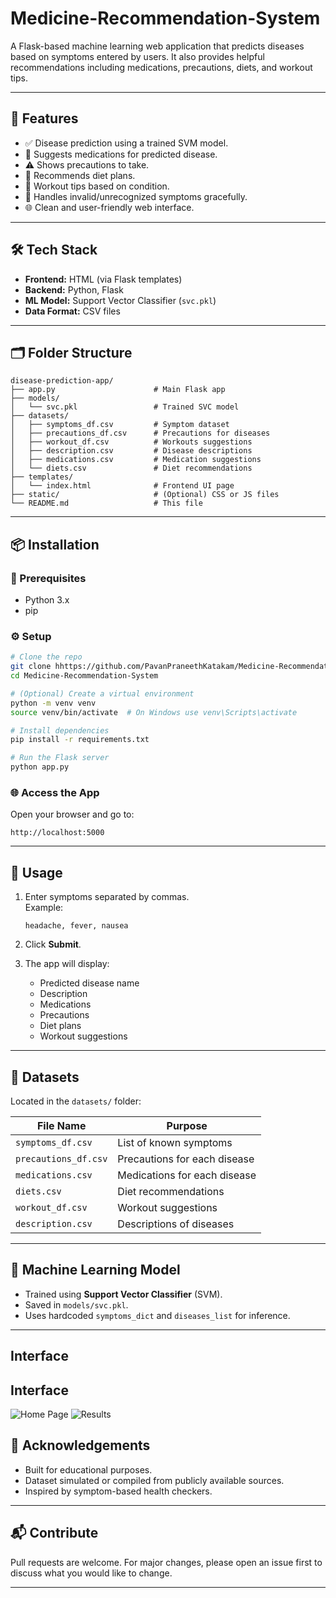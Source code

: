 # Medicine-Recommendation-System


A Flask-based machine learning web application that predicts diseases based on symptoms entered by users. It also provides helpful recommendations including medications, precautions, diets, and workout tips.

---

## 🚀 Features

- ✅ Disease prediction using a trained SVM model.
- 💊 Suggests medications for predicted disease.
- ⚠️ Shows precautions to take.
- 🥗 Recommends diet plans.
- 🏃 Workout tips based on condition.
- 🙅 Handles invalid/unrecognized symptoms gracefully.
- 🌐 Clean and user-friendly web interface.

---

## 🛠 Tech Stack

- **Frontend:** HTML (via Flask templates)
- **Backend:** Python, Flask
- **ML Model:** Support Vector Classifier (`svc.pkl`)
- **Data Format:** CSV files

---

## 🗂 Folder Structure

```
disease-prediction-app/
├── app.py                      # Main Flask app
├── models/
│   └── svc.pkl                 # Trained SVC model
├── datasets/
│   ├── symptoms_df.csv         # Symptom dataset
│   ├── precautions_df.csv      # Precautions for diseases
│   ├── workout_df.csv          # Workouts suggestions
│   ├── description.csv         # Disease descriptions
│   ├── medications.csv         # Medication suggestions
│   └── diets.csv               # Diet recommendations
├── templates/
│   └── index.html              # Frontend UI page
├── static/                     # (Optional) CSS or JS files
└── README.md                   # This file
```

---

## 📦 Installation

### 🔧 Prerequisites

- Python 3.x
- pip

### ⚙️ Setup

```bash
# Clone the repo
git clone hhttps://github.com/PavanPraneethKatakam/Medicine-Recommendation-System.git
cd Medicine-Recommendation-System

# (Optional) Create a virtual environment
python -m venv venv
source venv/bin/activate  # On Windows use venv\Scripts\activate

# Install dependencies
pip install -r requirements.txt

# Run the Flask server
python app.py
```

### 🌐 Access the App

Open your browser and go to:

```
http://localhost:5000
```

---

## 💬 Usage

1. Enter symptoms separated by commas.  
   Example:  
   ```
   headache, fever, nausea
   ```

2. Click **Submit**.
3. The app will display:
   - Predicted disease name
   - Description
   - Medications
   - Precautions
   - Diet plans
   - Workout suggestions

---

## 📁 Datasets

Located in the `datasets/` folder:

| File Name         | Purpose                         |
|-------------------|----------------------------------|
| `symptoms_df.csv` | List of known symptoms          |
| `precautions_df.csv` | Precautions for each disease   |
| `medications.csv` | Medications for each disease    |
| `diets.csv`       | Diet recommendations            |
| `workout_df.csv`  | Workout suggestions             |
| `description.csv` | Descriptions of diseases        |

---

## 🧠 Machine Learning Model

- Trained using **Support Vector Classifier** (SVM).
- Saved in `models/svc.pkl`.
- Uses hardcoded `symptoms_dict` and `diseases_list` for inference.
---
## Interface 
## Interface 
![Home Page](static/Screenshot%202025-04-13%20at%2023.08.24.png)
![Results](https://raw.githubusercontent.com/PavanPraneethKatakam/Medicine-Recommendation-System/main/static/Screenshot%202025-04-13%20at%2023.08.24.png)

## 🙌 Acknowledgements

- Built for educational purposes.
- Dataset simulated or compiled from publicly available sources.
- Inspired by symptom-based health checkers.

---

## 📬 Contribute

Pull requests are welcome. For major changes, please open an issue first to discuss what you would like to change.

---

